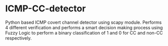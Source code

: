 # ICMP-CC-detector
Python based ICMP covert channel detector using scapy module. Performs 4 different verification and performs a smart decision making process using Fuzzy Logic to perform a binary classification of 1 and 0 for CC and non-CC respectively.
